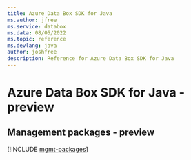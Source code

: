 ```yaml
---
title: Azure Data Box SDK for Java
ms.author: jfree
ms.service: databox
ms.data: 08/05/2022
ms.topic: reference
ms.devlang: java
author: joshfree
description: Reference for Azure Data Box SDK for Java
---
```

# Azure Data Box SDK for Java - preview

## Management packages - preview
[!INCLUDE [mgmt-packages](data-box-mgmt-index.md)]